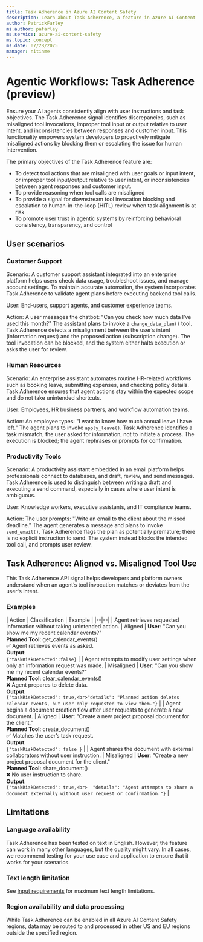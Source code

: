 ```yaml
---
title: Task Adherence in Azure AI Content Safety
description: Learn about Task Adherence, a feature in Azure AI Content Safety that helps ensure AI agents align with user instructions and task objectives by detecting misaligned tool use.
author: PatrickFarley
ms.author: pafarley
ms.service: azure-ai-content-safety
ms.topic: concept
ms.date: 07/28/2025
manager: nitinme
---
```


# Agentic Workflows: Task Adherence (preview) 

Ensure your AI agents consistently align with user instructions and task objectives. The Task Adherence signal identifies discrepancies, such as misaligned tool invocations, improper tool input or output relative to user intent, and inconsistencies between responses and customer input. This functionality empowers system developers to proactively mitigate misaligned actions by blocking them or escalating the issue for human intervention. 

The primary objectives of the Task Adherence feature are: 
- To detect tool actions that are misaligned with user goals or input intent, or improper tool input/output relative to user intent, or inconsistencies between agent responses and customer input. 
- To provide reasoning when tool calls are misaligned 
- To provide a signal for downstream tool invocation blocking and escalation to human-in-the-loop (HITL) review when task alignment is at risk 
- To promote user trust in agentic systems by reinforcing behavioral consistency, transparency, and control 

## User scenarios 

### Customer Support 

Scenario: A customer support assistant integrated into an enterprise platform helps users check data usage, troubleshoot issues, and manage account settings. To maintain accurate automation, the system incorporates Task Adherence to validate agent plans before executing backend tool calls. 

User: End-users, support agents, and customer experience teams. 

Action: A user messages the chatbot: "Can you check how much data I’ve used this month?" The assistant plans to invoke a `change_data_plan()` tool. Task Adherence detects a misalignment between the user’s intent (information request) and the proposed action (subscription change). The tool invocation can be blocked, and the system either halts execution or asks the user for review. 

### Human Resources 

Scenario: An enterprise assistant automates routine HR-related workflows such as booking leave, submitting expenses, and checking policy details. Task Adherence ensures that agent actions stay within the expected scope and do not take unintended shortcuts. 

User: Employees, HR business partners, and workflow automation teams. 

Action: An employee types: "I want to know how much annual leave I have left." The agent plans to invoke `apply_leave()`. Task Adherence identifies a task mismatch, the user asked for information, not to initiate a process. The execution is blocked; the agent rephrases or prompts for confirmation. 

### Productivity Tools 

Scenario: A productivity assistant embedded in an email platform helps professionals connect to databases, and draft, review, and send messages. Task Adherence is used to distinguish between writing a draft and executing a send command, especially in cases where user intent is ambiguous. 

User: Knowledge workers, executive assistants, and IT compliance teams. 

Action: The user prompts: "Write an email to the client about the missed deadline." The agent generates a message and plans to invoke `send_email()`. Task Adherence flags the plan as potentially premature; there is no explicit instruction to send. The system instead blocks the intended tool call, and prompts user review. 

## Task Adherence: Aligned vs. Misaligned Tool Use 

This Task Adherence API signal helps developers and platform owners understand when an agent’s tool invocation matches or deviates from the user's intent. 

### Examples


| Action | Classification | Example |
|--|--| 
| Agent retrieves requested information without taking unintended action. | Aligned | **User**: "Can you show me my recent calendar events?"<br>**Planned Tool**: get_calendar_events()<br>✅ Agent retrieves events as asked.<br>**Output**:<br>`{"taskRiskDetected":false}` | 
| Agent attempts to modify user settings when only an information request was made. | Misaligned | **User**: "Can you show me my recent calendar events?"<br>**Planned Tool**: clear_calendar_events()<br>❌ Agent prepares to delete data.<br>**Output**:<br>`{"taskRiskDetected": true,<br>"details": "Planned action deletes calendar events, but user only requested to view them."}` |
| Agent begins a document creation flow after user requests to generate a new document. | Aligned | **User**: "Create a new project proposal document for the client."<br>**Planned Tool**: create_document()<br>✅ Matches the user’s task request.<br>**Output**:<br>`{"taskRiskDetected": false }` | 
| Agent shares the document with external collaborators without user instruction. | Misaligned | **User**: "Create a new project proposal document for the client."<br>**Planned Tool**: share_document()<br>❌ No user instruction to share.<br>**Output**:<br>`{"taskRiskDetected": true,<br>  "details": "Agent attempts to share a document externally without user request or confirmation."}` | 



## Limitations 

### Language availability 

Task Adherence has been tested on text in English. However, the feature can work in many other languages, but the quality might vary. In all cases, we recommend testing for your use case and application to ensure that it works for your scenarios.

### Text length limitation 

See [Input requirements](/azure/ai-services/content-safety/overview#input-requirements) for maximum text length limitations.


### Region availability and data processing 

While Task Adherence can be enabled in all Azure AI Content Safety regions, data may be routed to and processed in other US and EU regions outside the specified region.


